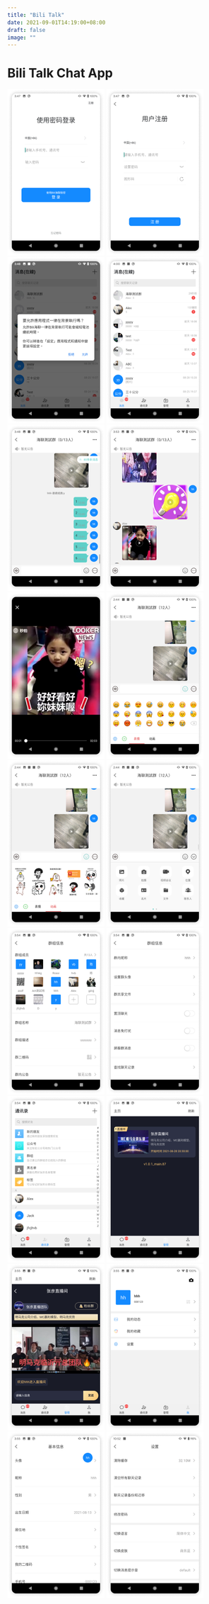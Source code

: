 ```yaml
---
title: "Bili Talk"
date: 2021-09-01T14:19:00+08:00
draft: false
image: ""
---
```


# Bili Talk Chat App

![](/project/bili_talk/pic_1.png)
![](/project/bili_talk/pic_2.png)
![](/project/bili_talk/pic_3.png)
![](/project/bili_talk/pic_4.png)
![](/project/bili_talk/pic_5.png)
![](/project/bili_talk/pic_6.png)
![](/project/bili_talk/pic_7.png)
![](/project/bili_talk/pic_8.png)
![](/project/bili_talk/pic_9.png)
![](/project/bili_talk/pic_10.png)
![](/project/bili_talk/pic_11.png)
![](/project/bili_talk/pic_12.png)
![](/project/bili_talk/pic_13.png)
![](/project/bili_talk/pic_14.png)
![](/project/bili_talk/pic_15.png)
![](/project/bili_talk/pic_16.png)
![](/project/bili_talk/pic_17.png)
![](/project/bili_talk/pic_18.png)